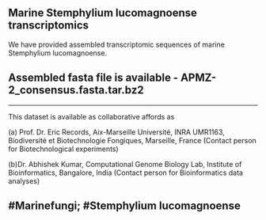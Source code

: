 Marine Stemphylium lucomagnoense transcriptomics
----------------------------------------------------------------------------------------------------------------------------
We have provided assembled transcriptomic sequences of marine Stemphylium lucomagnoense.

Assembled fasta file is available - APMZ-2_consensus.fasta.tar.bz2
----------------------------------------------------------------------------------------------------------------------------

-----------------------------------------------------------------------------------------------------------------------------
This dataset is available as collaborative affords as 

(a) Prof. Dr. Eric Records, Aix-Marseille Université, INRA UMR1163, Biodiversité et Biotechnologie Fongiques, Marseille, France (Contact person for Biotechnological experiments)

(b)Dr. Abhishek Kumar, Computational Genome Biology Lab, Institute of Bioinformatics, Bangalore, India 
(Contact person for Bioinformatics data analyses)


#Marinefungi; #Stemphylium lucomagnoense
--------------------------------------------------------------------------------------------------------------------------------
